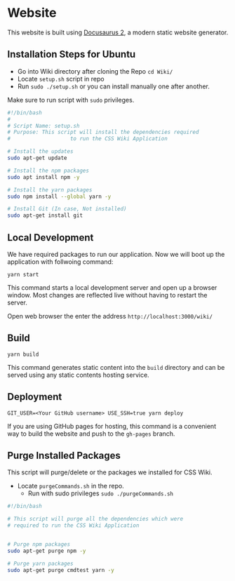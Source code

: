 # Website

This website is built using [Docusaurus 2](https://v2.docusaurus.io/), a modern static website generator.

## Installation Steps for Ubuntu

* Go into Wiki directory after cloning the Repo `cd Wiki/`
* Locate `setup.sh` script in repo
* Run `sudo ./setup.sh` or you can install manually one after another.

Make sure to run script with `sudo` privileges.

```bash
#!/bin/bash
#
# Script Name: setup.sh
# Purpose: This script will install the dependencies required
# 					to run the CSS Wiki Application

# Install the updates
sudo apt-get update

# Install the npm packages
sudo apt install npm -y

# Install the yarn packages
sudo npm install --global yarn -y

# Install Git (In case, Not installed)
sudo apt-get install git
```



## Local Development

We have required packages to run our application. Now we will boot up the application with follwoing command:

```console
yarn start
```

This command starts a local development server and open up a browser window. Most changes are reflected live without having to restart the server.

Open web browser the enter the address `http://localhost:3000/wiki/`



## Build

```console
yarn build
```

This command generates static content into the `build` directory and can be served using any static contents hosting service.

## Deployment

```console
GIT_USER=<Your GitHub username> USE_SSH=true yarn deploy
```

If you are using GitHub pages for hosting, this command is a convenient way to build the website and push to the `gh-pages` branch.



## Purge Installed Packages

This script will purge/delete or the packages we installed for CSS Wiki.

* Locate `purgeCommands.sh` in the repo.
	* Run with sudo privileges `sudo ./purgeCommands.sh`

```bash
#!/bin/bash

# This script will purge all the dependencies which were
# required to run the CSS Wiki Application


# Purge npm packages
sudo apt-get purge npm -y

# Purge yarn packages
sudo apt-get purge cmdtest yarn -y
```


